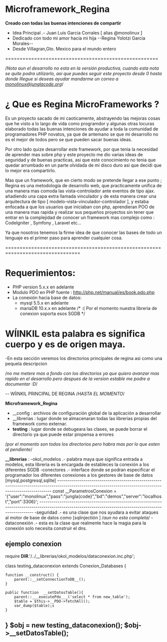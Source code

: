 # Microframework_Regina 
**Creado con todas las buenas intenciones de compartir**
- Idea Principal .- Juan Luis Garcia Corrales [ alias @monolinux ]
- Dedicado con todo mi amor hacia mi hija  --Regina Yolotzi Garcia Morales--
- Desde Villagran,Gto. Mexico para el mundo entero

=====================================================

/*Nota aun el desarrollo no esta en la versión productiva, cuando esta nota se quite podra utilizarlo,
 asi que puedes seguir este proyecto desde 0 hasta donde lllegue si deseas ayudar mandarme un correo a monolinux@junglacode.org*/

# ¿ Que es Regina MicroFrameworks ?

Es un proyecto sacado de mi caoticamente, abstrayendo las mejoras cosas que he visto a lo largo de vida como programdor y 
algunas otras locuras elaborado todas las buenas intenciones de ayudar a toda la comunidad de programadores PHP novatos, ya que de antemano se 
que mi desarrollo no es el mejor de todos pero se que pueden sacar buenas ideas. 

Por otro lado quize desarrollar este framework, por que tenia la necesidad de aprender mas sobre php y este proyecto me dio 
varias ideas de seguridad y de buenas practicas, asi que este conocimiento no tenia que quedar arrumbado en un parte olvidada de mi disco duro
asi que decidi que lo mejor era compartirlo.

Mas que un framework, que en cierto modo se pretende llegar a ese punto ; Regina es una metodología de desarrollo web, 
que practicamente unifica de una manera mas comoda las vista-controlador ante eventos de tipo ajax. añadiendo una capa 
extra llamada vinculador y de esta manera crear una arquitectura de tipo [ modelo-vista-vinculador-controlador ], 
y estaba enfocada a que los usuarios que iniciaban con php, aprendieran POO de una manera mas rapida y realizar sus pequeños proyectos 
sin tener que entrar en la complejidad de conocer un framework mas complejo como : CodeIgniter , Symfony , Laravel etc...

Ya que nosotros tenemos la firme idea de que conocer las bases de todo un lenguaje es el primer paso para aprender cualquier cosa.

================================================================================

# Requerimientos:
- PHP version 5.x.x en adelante
- Modulo PDO en PHP fuente : http://php.net/manual/es/book.pdo.php
- La conexión hacia base de datos:
  - mysql 5.5.x en adelante
  - mariaDB 10.x.x en adelante
/* :( Por el momento nuestra libreria de conexion soporta esos SGDB */

# WÍINKIL esta palabra es significa cuerpo y es de origen maya. 

-En esta sección veremos los directorios principales de regina asi como una pequela descripcion

/*no me metere mas a fondo con los directorios ya que quiero avanzar mas rapido en el desarrollo
pero despues de la version estable me podre a documentar :D*/

-- WÍINKIL PRINCIPAL DE REGINA /*HASTA EL MOMENTO*/

**Microframework_Regina**
- __config : archivos de configuración global de la aplicación a desarrollar
- __librerias : lugar donde se almacenaran todas las librerias propias del framework como externar.
- __testing__ : lugar donde se debugeara las clases, se puede borrar el directorio ya que puede estar propensa a errores

 /*por el momento son todos los directorios pero habra mas por lo que esten al pendiente*/

**__librerias** : 
-okol_modelos .- palabra maya que significa entrada a modelos, esta libreria es la encargada de estableces la conexión a los diferentes SGDB
    -conectores .- interface donde se podran especificar el programador los diferentes conexiones a los gestores de base de datos [mysql,postgresql,sqlite]
       ---------------------------------------------------------------------------------------------------------------------------------------------------------
      const __ParametrosConexion = '{"user":"monolinux","pass":"jungla{code}","bd":"demos","server":"localhost","port":3306}'; 
       ---------------------------------------------------------------------------------------------------------------------------------------------------------
    -seguridad   .- es una clase que nos ayudara a evitar ataques al motor de base de datos como [sqlinjectión ] /*aun no esta completa*/
    -dataconexión .- esta es la clase que realmente hace la magia para la conexión solo necesita construir el dns.

**ejemplo conexion**
--------------------------------------------------------------------------------
require __DIR__.'/../__librerias/okol_modelos/dataconexion.inc.php';

class testing_dataconexion extends Conexion_Databases {

    function __construct() {
        parent::__setConnectionToDB__();
    }
    
    public function  __setDatosTable(){
        parent::___executePdo___('select * from new_table');
        $table = $this->__PDO->fetchAll();
        var_dump($table);s
    }

}
$obj = new testing_dataconexion();
$obj->__setDatosTable();
--------------------------------------------------------------------------------